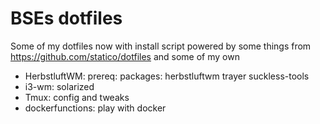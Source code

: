 BSEs dotfiles
=============

Some of my dotfiles now with install script powered by some things from
https://github.com/statico/dotfiles
and some of my own

* HerbstluftWM:
  prereq: packages: herbstluftwm trayer suckless-tools
* i3-wm:
  solarized
* Tmux:
  config and tweaks
* dockerfunctions:
  play with docker
